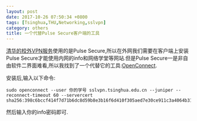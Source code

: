 ```yaml
---
layout: post
date: 2017-10-26 07:50:34 +0800
tags: [Tsinghua,THU,Networking,sslvpn]
category: others
title: 一个代替Pulse Secure客户端的工具
---
```


[清华的校外VPN服务](http://sslvpn.tsinghua.edu.cn)使用的是Pulse Secure,所以在外网我们需要在客户端上安装Pulse Secure才能使用内网的info和网络学堂等网站.但是Pulse Secure一是非自由软件二界面难看,所以我找到了一个代替它的工具:[OpenConnect](http://www.infradead.org/openconnect/).

安装后,输入以下命令:

```shell
sudo openconnect --user 你的学号 sslvpn.tsinghua.edu.cn --juniper --reconnect-timeout 60 --servercert sha256:398c6bccf414f7d71b6dc8d59b8e3b16f6d410f305aed7e30ce911c3a4064b31
```

然后输入你的info密码即可.